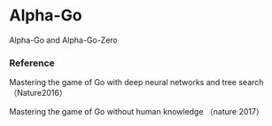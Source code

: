 # Alpha-Go

Alpha-Go and Alpha-Go-Zero

### Reference

  Mastering the game of Go with deep neural networks and tree search （Nature2016）
  
  Mastering the game of Go without human knowledge （nature 2017）
  
